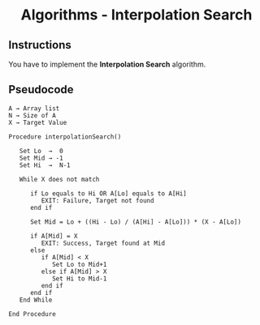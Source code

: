 <h1 align="middle"> Algorithms - Interpolation Search </h1>

## Instructions
You have to implement the **Interpolation Search** algorithm.

## Pseudocode
```
A → Array list
N → Size of A
X → Target Value

Procedure interpolationSearch()

   Set Lo  →  0
   Set Mid → -1
   Set Hi  →  N-1

   While X does not match
   
      if Lo equals to Hi OR A[Lo] equals to A[Hi]
         EXIT: Failure, Target not found
      end if
      
      Set Mid = Lo + ((Hi - Lo) / (A[Hi] - A[Lo])) * (X - A[Lo]) 

      if A[Mid] = X
         EXIT: Success, Target found at Mid
      else 
         if A[Mid] < X
            Set Lo to Mid+1
         else if A[Mid] > X
            Set Hi to Mid-1
         end if
      end if
   End While

End Procedure
```
